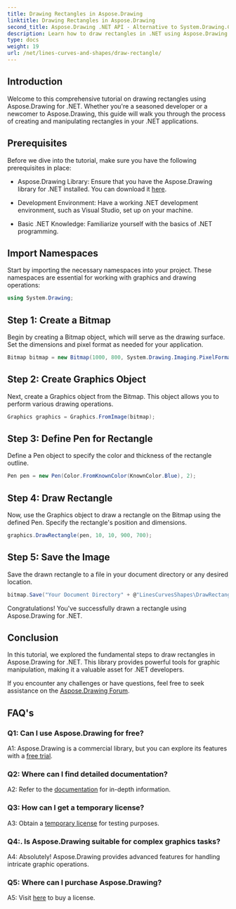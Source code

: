 ```yaml
---
title: Drawing Rectangles in Aspose.Drawing
linktitle: Drawing Rectangles in Aspose.Drawing
second_title: Aspose.Drawing .NET API - Alternative to System.Drawing.Common
description: Learn how to draw rectangles in .NET using Aspose.Drawing. Step-by-step guide with code examples.
type: docs
weight: 19
url: /net/lines-curves-and-shapes/draw-rectangle/
---
```

## Introduction

Welcome to this comprehensive tutorial on drawing rectangles using Aspose.Drawing for .NET. Whether you're a seasoned developer or a newcomer to Aspose.Drawing, this guide will walk you through the process of creating and manipulating rectangles in your .NET applications.

## Prerequisites

Before we dive into the tutorial, make sure you have the following prerequisites in place:

- Aspose.Drawing Library: Ensure that you have the Aspose.Drawing library for .NET installed. You can download it [here](https://releases.aspose.com/drawing/net/).

- Development Environment: Have a working .NET development environment, such as Visual Studio, set up on your machine.

- Basic .NET Knowledge: Familiarize yourself with the basics of .NET programming.

## Import Namespaces

Start by importing the necessary namespaces into your project. These namespaces are essential for working with graphics and drawing operations:

```csharp
using System.Drawing;
```

## Step 1: Create a Bitmap

Begin by creating a Bitmap object, which will serve as the drawing surface. Set the dimensions and pixel format as needed for your application.

```csharp
Bitmap bitmap = new Bitmap(1000, 800, System.Drawing.Imaging.PixelFormat.Format32bppPArgb);
```

## Step 2: Create Graphics Object

Next, create a Graphics object from the Bitmap. This object allows you to perform various drawing operations.

```csharp
Graphics graphics = Graphics.FromImage(bitmap);
```

## Step 3: Define Pen for Rectangle

Define a Pen object to specify the color and thickness of the rectangle outline.

```csharp
Pen pen = new Pen(Color.FromKnownColor(KnownColor.Blue), 2);
```

## Step 4: Draw Rectangle

Now, use the Graphics object to draw a rectangle on the Bitmap using the defined Pen. Specify the rectangle's position and dimensions.

```csharp
graphics.DrawRectangle(pen, 10, 10, 900, 700);
```

## Step 5: Save the Image

Save the drawn rectangle to a file in your document directory or any desired location.

```csharp
bitmap.Save("Your Document Directory" + @"LinesCurvesShapes\DrawRectangle_out.png");
```

Congratulations! You've successfully drawn a rectangle using Aspose.Drawing for .NET.

## Conclusion

In this tutorial, we explored the fundamental steps to draw rectangles in Aspose.Drawing for .NET. This library provides powerful tools for graphic manipulation, making it a valuable asset for .NET developers.

If you encounter any challenges or have questions, feel free to seek assistance on the [Aspose.Drawing Forum](https://forum.aspose.com/c/diagram/17).

## FAQ's

### Q1: Can I use Aspose.Drawing for free?

A1: Aspose.Drawing is a commercial library, but you can explore its features with a [free trial](https://releases.aspose.com/).

### Q2: Where can I find detailed documentation?

A2: Refer to the [documentation](https://reference.aspose.com/drawing/net/) for in-depth information.

### Q3: How can I get a temporary license?

A3: Obtain a [temporary license](https://purchase.aspose.com/temporary-license/) for testing purposes.

### Q4:. Is Aspose.Drawing suitable for complex graphics tasks?

A4: Absolutely! Aspose.Drawing provides advanced features for handling intricate graphic operations.

### Q5: Where can I purchase Aspose.Drawing?

A5: Visit [here](https://purchase.aspose.com/buy) to buy a license.
